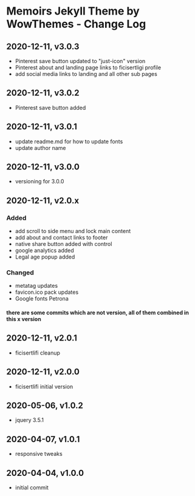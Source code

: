 # Memoirs Jekyll Theme by WowThemes - Change Log

## 2020-12-11, v3.0.3
- Pinterest save button updated to "just-icon" version
- Pinterest about and landing page links to ficisertligi profile
- add social media links to landing and all other sub pages

## 2020-12-11, v3.0.2
- Pinterest save button added

## 2020-12-11, v3.0.1
- update readme.md for how to update fonts
- update author name

## 2020-12-11, v3.0.0
- versioning for 3.0.0

## 2020-12-11, v2.0.x
### Added
- add scroll to side menu and lock main content
- add about and contact links to footer
- native share button added with control
- google analytics added
- Legal age popup added
### Changed
- metatag updates
- favicon.ico pack updates
- Google fonts Petrona
#### there are some commits which are not version, all of them combined in this x version

## 2020-12-11, v2.0.1
- ficisertlifi cleanup

## 2020-12-11, v2.0.0
- ficisertlifi initial version

## 2020-05-06, v1.0.2
- jquery 3.5.1

## 2020-04-07, v1.0.1
- responsive tweaks

## 2020-04-04, v1.0.0
- initial commit